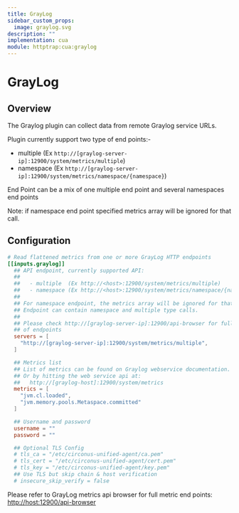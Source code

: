 ```yaml
---
title: GrayLog
sidebar_custom_props:
  image: graylog.svg
description: ""
implementation: cua
module: httptrap:cua:graylog
---
```


# GrayLog

## Overview

The Graylog plugin can collect data from remote Graylog service URLs.

Plugin currently support two type of end points:-

- multiple (Ex `http://[graylog-server-ip]:12900/system/metrics/multiple`)
- namespace (Ex `http://[graylog-server-ip]:12900/system/metrics/namespace/{namespace}`)

End Point can be a mix of one multiple end point and several namespaces end points

Note: if namespace end point specified metrics array will be ignored for that call.

## Configuration

```toml
# Read flattened metrics from one or more GrayLog HTTP endpoints
[[inputs.graylog]]
  ## API endpoint, currently supported API:
  ##
  ##   - multiple  (Ex http://<host>:12900/system/metrics/multiple)
  ##   - namespace (Ex http://<host>:12900/system/metrics/namespace/{namespace})
  ##
  ## For namespace endpoint, the metrics array will be ignored for that call.
  ## Endpoint can contain namespace and multiple type calls.
  ##
  ## Please check http://[graylog-server-ip]:12900/api-browser for full list
  ## of endpoints
  servers = [
    "http://[graylog-server-ip]:12900/system/metrics/multiple",
  ]

  ## Metrics list
  ## List of metrics can be found on Graylog webservice documentation.
  ## Or by hitting the web service api at:
  ##   http://[graylog-host]:12900/system/metrics
  metrics = [
    "jvm.cl.loaded",
    "jvm.memory.pools.Metaspace.committed"
  ]

  ## Username and password
  username = ""
  password = ""

  ## Optional TLS Config
  # tls_ca = "/etc/circonus-unified-agent/ca.pem"
  # tls_cert = "/etc/circonus-unified-agent/cert.pem"
  # tls_key = "/etc/circonus-unified-agent/key.pem"
  ## Use TLS but skip chain & host verification
  # insecure_skip_verify = false
```

Please refer to GrayLog metrics api browser for full metric end points: [http://host:12900/api-browser](http://host:12900/api-browser)
